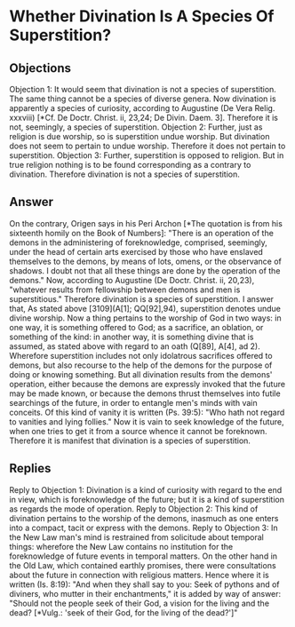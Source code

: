 # Whether Divination Is A Species Of Superstition?
## Objections
Objection 1: It would seem that divination is not a species of superstition. The same thing cannot be a species of diverse genera. Now divination is apparently a species of curiosity, according to Augustine (De Vera Relig. xxxviii) [*Cf. De Doctr. Christ. ii, 23,24; De Divin. Daem. 3]. Therefore it is not, seemingly, a species of superstition.
Objection 2: Further, just as religion is due worship, so is superstition undue worship. But divination does not seem to pertain to undue worship. Therefore it does not pertain to superstition.
Objection 3: Further, superstition is opposed to religion. But in true religion nothing is to be found corresponding as a contrary to divination. Therefore divination is not a species of superstition.
## Answer
On the contrary, Origen says in his Peri Archon [*The quotation is from his sixteenth homily on the Book of Numbers]: "There is an operation of the demons in the administering of foreknowledge, comprised, seemingly, under the head of certain arts exercised by those who have enslaved themselves to the demons, by means of lots, omens, or the observance of shadows. I doubt not that all these things are done by the operation of the demons." Now, according to Augustine (De Doctr. Christ. ii, 20,23), "whatever results from fellowship between demons and men is superstitious." Therefore divination is a species of superstition.
I answer that, As stated above [3109](A[1]; QQ[92],94), superstition denotes undue divine worship. Now a thing pertains to the worship of God in two ways: in one way, it is something offered to God; as a sacrifice, an oblation, or something of the kind: in another way, it is something divine that is assumed, as stated above with regard to an oath (Q[89], A[4], ad 2). Wherefore superstition includes not only idolatrous sacrifices offered to demons, but also recourse to the help of the demons for the purpose of doing or knowing something. But all divination results from the demons' operation, either because the demons are expressly invoked that the future may be made known, or because the demons thrust themselves into futile searchings of the future, in order to entangle men's minds with vain conceits. Of this kind of vanity it is written (Ps. 39:5): "Who hath not regard to vanities and lying follies." Now it is vain to seek knowledge of the future, when one tries to get it from a source whence it cannot be foreknown. Therefore it is manifest that divination is a species of superstition.
## Replies
Reply to Objection 1: Divination is a kind of curiosity with regard to the end in view, which is foreknowledge of the future; but it is a kind of superstition as regards the mode of operation.
Reply to Objection 2: This kind of divination pertains to the worship of the demons, inasmuch as one enters into a compact, tacit or express with the demons.
Reply to Objection 3: In the New Law man's mind is restrained from solicitude about temporal things: wherefore the New Law contains no institution for the foreknowledge of future events in temporal matters. On the other hand in the Old Law, which contained earthly promises, there were consultations about the future in connection with religious matters. Hence where it is written (Is. 8:19): "And when they shall say to you: Seek of pythons and of diviners, who mutter in their enchantments," it is added by way of answer: "Should not the people seek of their God, a vision for the living and the dead? [*Vulg.: 'seek of their God, for the living of the dead?']"
